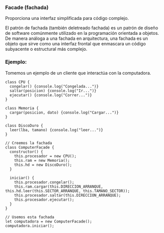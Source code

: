 ### Facade (fachada)

Proporciona una interfaz simplificada para código complejo.

El patrón de fachada (también deletreado fachada) es un patrón de diseño de software comúnmente utilizado en la programación orientada a objetos. De manera análoga a una fachada en arquitectura, una fachada es un objeto que sirve como una interfaz frontal que enmascara un código subyacente o estructural más complejo.

### Ejemplo:

Tomemos un ejemplo de un cliente que interactúa con la computadora.

```
class CPU {
  congelar() {console.log("Congelada...")}
  saltar(posicion) {console.log("Ir...")}
  ejecutar() {console.log("Correr...")}
}

class Memoria {
  cargar(posicion, dato) {console.log("Cargar...")}
}

class DiscoDuro {
  leer(lba, tamano) {console.log("leer...")}
}

// Creemos la fachada
class ComputerFacade {
  constructor() {
    this.procesador = new CPU();
    this.ram = new Memoria();
    this.hd = new DiscoDuro();
  }
  
  iniciar() {
    this.procesador.congelar();
    this.ram.cargar(this.DIRECCION_ARRANQUE, this.hd.leer(this.SECTOR_ARRANQUE, this.TAMANO_SECTOR));
    this.procesador.saltar(this.DIRECCION_ARRANQUE);
    this.procesador.ejecutar();
  }
}

// Usemos esta fachada
let computadora = new ComputerFacade();
computadora.iniciar();
```